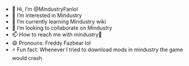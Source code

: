 - 👋 Hi, I’m @MindustryFanlol
- 👀 I’m interested in Mindustry
- 🌱 I’m currently learning Mindustry wiki
- 💞️ I’m looking to collaborate on Mindustry
- 📫 How to reach me with mindustry🤑
- 😄 Pronouns: Freddy Fazbear lol
- ⚡ Fun fact: Whenever I tried to download mods in mindustry the game would crash 

<!---
MindustryFanlol/MindustryFanlol is a ✨ special ✨ repository because its `README.md` (this file) appears on your GitHub profile.
You can click the Preview link to take a look at your changes.
--->
